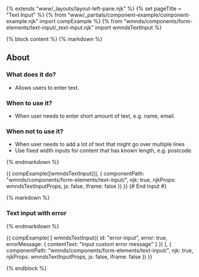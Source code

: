 {% extends "www/_layouts/layout-left-pane.njk" %}
{% set pageTitle = "Text Input" %}
{% from "www/_partials/component-example/component-example.njk" import compExample %}
{% from "wmnds/components/form-elements/text-input/_text-input.njk" import wmndsTextInput %}

{% block content %}
{% markdown %}

## About

### What does it do?

- Allows users to enter text.

### When to use it?

- When user needs to enter short amount of text, e.g. name, email.

### When not to use it?

- When user needs to add a lot of text that might go over multiple lines
- Use fixed width inputs for content that has known length, e.g. postcode.

{% endmarkdown %}

{{
    compExample([wmndsTextInput()], {
      componentPath: "wmnds/components/form-elements/text-input/",
      njk: true,
      njkProps: wmndsTextInputProps,
      js: false,
      iframe: false
    })
}}
{# End Input #}

{% markdown %}

### Text input with error

{% endmarkdown %}

{{
    compExample(
    [
      wmndsTextInput({
        id: "error-input",
        error: true,
        errorMessage: {
          contentText: "Input custom error message"
        }
      })
    ],
    {
      componentPath: "wmnds/components/form-elements/text-input/",
      njk: true,
      njkProps: wmndsTextInputProps,
      js: false,
      iframe: false
    })
}}

{% endblock %}

